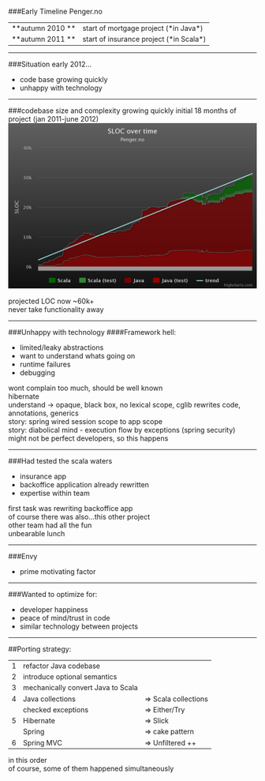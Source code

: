 
###Early Timeline Penger.no

<table align="center">
<tr><td> **autumn 2010 **  </td><td> start of mortgage
project (*in Java*)        </td></tr>
<tr><td> **autumn 2011 **  </td><td> start of insurance project (*in Scala*)      </td></tr>
</table>

---

###Situation early 2012...
- code base growing quickly
- unhappy with technology

---

###codebase size and complexity growing quickly
initial 18 months of project (jan 2011-june 2012)
<img src="images/graph_early.png"/>

<aside class="notes">
projected LOC now ~60k+
<br/>never take functionality away
</aside>

---

###Unhappy with technology
####Framework hell:
- limited/leaky abstractions
- want to understand whats going on
- runtime failures
- debugging

<aside class="notes">
wont complain too much, should be well known
<br/abstractions -> hibernate
<br/>understand   -> opaque, black box, no lexical scope, cglib rewrites code, annotations, generics
<br/>story: spring wired session scope to app scope
<br/>story: diabolical mind - execution flow by exceptions (spring security)
<br/>might not be perfect developers, so this happens
</aside>

---

###Had tested the scala waters
- insurance app
- backoffice application already rewritten
- expertise within team
<aside class="notes">
first task was rewriting backoffice app
<br/>of course there was also...this other project
<br/>other team had all the fun
<br/>unbearable lunch
</aside>

---

###Envy
- prime motivating factor

---

###Wanted to optimize for:
- developer happiness
- peace of mind/trust in code
- similar technology between projects

---

##Porting strategy:

<table align="center">

<tr><td>1</td><td>refactor Java codebase</td></tr>
<tr><td>2</td><td>introduce optional semantics</td></tr>
<tr><td>3</td><td>mechanically convert Java to Scala</td></tr>
<tr><td>4</td><td>Java collections   </td><td> => Scala collections</td></tr>
<tr><td> </td><td>checked exceptions </td><td> => Either/Try       </td></tr>
<tr><td>5</td><td>Hibernate          </td><td> => Slick            </td></tr>
<tr><td></td><td> Spring             </td><td> => cake pattern     </td></tr>
<tr><td>6</td><td>Spring MVC         </td><td> => Unfiltered ++    </td></tr>
</table>

<aside class="notes">
in this order
<br/>of course, some of them happened simultaneously
</aside>
